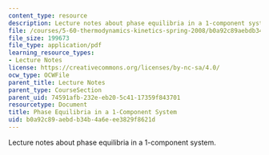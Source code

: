 ```yaml
---
content_type: resource
description: Lecture notes about phase equilibria in a 1-component system.
file: /courses/5-60-thermodynamics-kinetics-spring-2008/b0a92c89aebdb34b4a6eee3829f8621d_5_60_lecture18.pdf
file_size: 199673
file_type: application/pdf
learning_resource_types:
- Lecture Notes
license: https://creativecommons.org/licenses/by-nc-sa/4.0/
ocw_type: OCWFile
parent_title: Lecture Notes
parent_type: CourseSection
parent_uid: 74591afb-232e-eb20-5c41-17359f843701
resourcetype: Document
title: Phase Equilibria in a 1-Component System
uid: b0a92c89-aebd-b34b-4a6e-ee3829f8621d
---
```

Lecture notes about phase equilibria in a 1-component system.